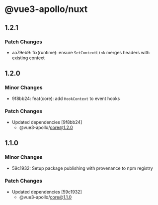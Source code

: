 # @vue3-apollo/nuxt

## 1.2.1

### Patch Changes

- aa79eb9: fix(runtime): ensure `SetContextLink` merges headers with existing context

## 1.2.0

### Minor Changes

- 9f8bb24: feat(core): add `HookContext` to event hooks

### Patch Changes

- Updated dependencies [9f8bb24]
  - @vue3-apollo/core@1.2.0

## 1.1.0

### Minor Changes

- 59c1932: Setup package publishing with provenance to npm registry

### Patch Changes

- Updated dependencies [59c1932]
  - @vue3-apollo/core@1.1.0
